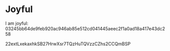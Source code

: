 # Joyful

I am joyful: 03245bb64de9feb920ac946ab85e512cd041445aeec2f1a0ad18a417e43dc258


22extLxekaxhkSB27HrwXsr7TQzHuTQVzzCZhs2CCQmBSP